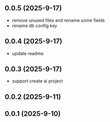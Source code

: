 ## 0.0.5 (2025-9-17)

- remove unused files and rename some fields
- rename db config key

## 0.0.4 (2025-9-17)

- update readme

## 0.0.3 (2025-9-17)

- support create ai project

## 0.0.2 (2025-9-11)

## 0.0.1 (2025-9-10)
